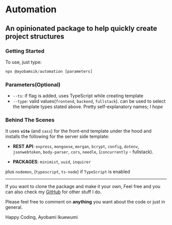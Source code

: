 # Automation

## An opinionated package to help quickly create project structures

### Getting Started
To use, just type:

```js
npx @ayobamsik/automation [parameters]
```


### Parameters(Optional)
- ```--ts```: if flag is added, uses TypeScript while creating template
- ```--type```: valid values(```frontend```, ```backend```, ```fullstack```). can be used to select the template types stated above. Pretty self-explanatory names; _I hope_


### Behind The Scenes

It uses **```vite```** (and ```sass```) for the front-end template under the hood and installs the following for the server side template:

- **REST API**: ```express```, ```mongoose```, ```morgan```, ```bcrypt```, ```config```, ```dotenv```,  ```jsonwebtoken```, ```body-parser```, ```cors```, ```needle```, (```concurrently``` - fullstack).

- **PACKAGES**: ```minimist```, ```uuid```, ```inquirer```

plus ```nodemon```, (```typescript```, ```ts-node```) if ```TypeScript``` is enabled

---

If you want to clone the package and make it your own, Feel free and you can also check my [GitHub](https://github.com/Ikuewumi) for other stuff I do.

Please feel free to comment on **anything** you want about the code or just in general.

Happy Coding,
Ayobami Ikuewumi